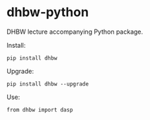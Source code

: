 # dhbw-python

DHBW lecture accompanying Python package.

Install:

```
pip install dhbw
```

Upgrade:

```
pip install dhbw --upgrade
```

Use:

```
from dhbw import dasp
```

